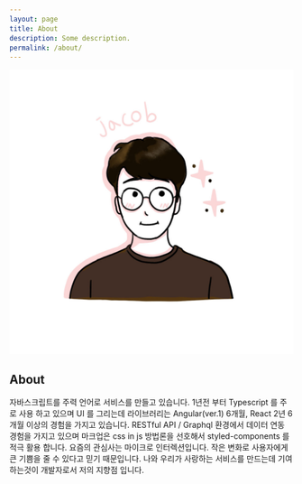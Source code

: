 ```yaml
---
layout: page
title: About
description: Some description.
permalink: /about/
---
```


<img itemprop="image" class="img-rounded" src="/assets/img/uploads/wj.png" alt="Your Name">

## About

<p>
자바스크립트를 주력 언어로 서비스를 만들고 있습니다. 1년전 부터 Typescript 를 주로 사용 하고 있으며 UI 를 그리는데 라이브러리는 Angular(ver.1) 6개월, React 2년 6개월 이상의 경험을 가지고 있습니다. RESTful API / Graphql  환경에서 데이터 연동 경험을 가지고 있으며 마크업은 css in js 방법론을 선호해서 styled-components 를 적극 활용 합니다. 요즘의 관심사는 마이크로 인터렉션입니다. 작은 변화로 사용자에게 큰 기쁨을 줄 수 있다고 믿기 때문입니다. 나와 우리가 사랑하는 서비스를 만드는데 기여하는것이 개발자로서 저의 지향점 입니다.
</p>